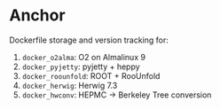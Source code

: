 # Anchor

Dockerfile storage and version tracking for:
1. `docker_o2alma`: O2 on Almalinux 9
2. `docker_pyjetty`: pyjetty + heppy
3. `docker_roounfold`: ROOT + RooUnfold
4. `docker_herwig`: Herwig 7.3
5. `docker_hwconv`: HEPMC -> Berkeley Tree conversion
